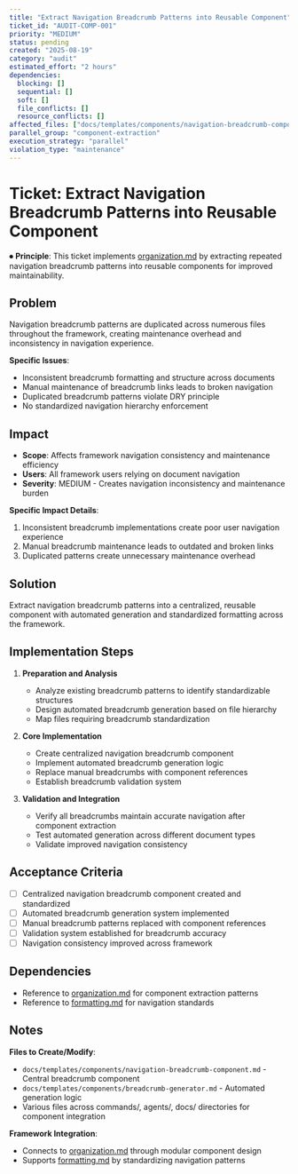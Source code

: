 ```yaml
---
title: "Extract Navigation Breadcrumb Patterns into Reusable Component"
ticket_id: "AUDIT-COMP-001"
priority: "MEDIUM"
status: pending
created: "2025-08-19"
category: "audit"
estimated_effort: "2 hours"
dependencies:
  blocking: []
  sequential: []
  soft: []
  file_conflicts: []
  resource_conflicts: []
affected_files: ["docs/templates/components/navigation-breadcrumb-component.md", "commands/*.md", "agents/*.md", "docs/principles/*.md"]
parallel_group: "component-extraction"
execution_strategy: "parallel"
violation_type: "maintenance"
---
```


# Ticket: Extract Navigation Breadcrumb Patterns into Reusable Component

⏺ **Principle**: This ticket implements [organization.md](../../principles/organization.md) by extracting repeated navigation breadcrumb patterns into reusable components for improved maintainability.

## Problem

Navigation breadcrumb patterns are duplicated across numerous files throughout the framework, creating maintenance overhead and inconsistency in navigation experience.

**Specific Issues**:
- Inconsistent breadcrumb formatting and structure across documents
- Manual maintenance of breadcrumb links leads to broken navigation
- Duplicated breadcrumb patterns violate DRY principle
- No standardized navigation hierarchy enforcement

## Impact

- **Scope**: Affects framework navigation consistency and maintenance efficiency
- **Users**: All framework users relying on document navigation
- **Severity**: MEDIUM - Creates navigation inconsistency and maintenance burden

**Specific Impact Details**:
1. Inconsistent breadcrumb implementations create poor user navigation experience
2. Manual breadcrumb maintenance leads to outdated and broken links
3. Duplicated patterns create unnecessary maintenance overhead

## Solution

Extract navigation breadcrumb patterns into a centralized, reusable component with automated generation and standardized formatting across the framework.

## Implementation Steps

1. **Preparation and Analysis**
   - Analyze existing breadcrumb patterns to identify standardizable structures
   - Design automated breadcrumb generation based on file hierarchy
   - Map files requiring breadcrumb standardization

2. **Core Implementation**
   - Create centralized navigation breadcrumb component
   - Implement automated breadcrumb generation logic
   - Replace manual breadcrumbs with component references
   - Establish breadcrumb validation system

3. **Validation and Integration**
   - Verify all breadcrumbs maintain accurate navigation after component extraction
   - Test automated generation across different document types
   - Validate improved navigation consistency

## Acceptance Criteria

- [ ] Centralized navigation breadcrumb component created and standardized
- [ ] Automated breadcrumb generation system implemented
- [ ] Manual breadcrumb patterns replaced with component references
- [ ] Validation system established for breadcrumb accuracy
- [ ] Navigation consistency improved across framework

## Dependencies

- Reference to [organization.md](../../principles/organization.md) for component extraction patterns
- Reference to [formatting.md](../../principles/formatting.md) for navigation standards

## Notes

**Files to Create/Modify**:
- `docs/templates/components/navigation-breadcrumb-component.md` - Central breadcrumb component
- `docs/templates/components/breadcrumb-generator.md` - Automated generation logic
- Various files across commands/, agents/, docs/ directories for component integration

**Framework Integration**:
- Connects to [organization.md](../../principles/organization.md) through modular component design
- Supports [formatting.md](../../principles/formatting.md) by standardizing navigation patterns